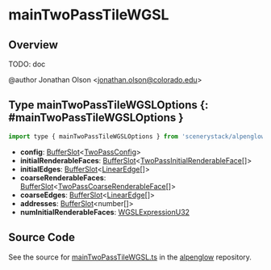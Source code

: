 # mainTwoPassTileWGSL

## Overview

TODO: doc

@author Jonathan Olson &lt;jonathan.olson@colorado.edu&gt;

## Type mainTwoPassTileWGSLOptions {: #mainTwoPassTileWGSLOptions }


```js
import type { mainTwoPassTileWGSLOptions } from 'scenerystack/alpenglow';
```


- **config**: [BufferSlot](../alpenglow/BufferSlot.md)&lt;[TwoPassConfig](../alpenglow/TwoPassConfig.md)&gt;
- **initialRenderableFaces**: [BufferSlot](../alpenglow/BufferSlot.md)&lt;[TwoPassInitialRenderableFace](../alpenglow/TwoPassInitialRenderableFace.md)[]&gt;
- **initialEdges**: [BufferSlot](../alpenglow/BufferSlot.md)&lt;[LinearEdge](../alpenglow/LinearEdge.md)[]&gt;
- **coarseRenderableFaces**: [BufferSlot](../alpenglow/BufferSlot.md)&lt;[TwoPassCoarseRenderableFace](../alpenglow/TwoPassCoarseRenderableFace.md)[]&gt;
- **coarseEdges**: [BufferSlot](../alpenglow/BufferSlot.md)&lt;[LinearEdge](../alpenglow/LinearEdge.md)[]&gt;
- **addresses**: [BufferSlot](../alpenglow/BufferSlot.md)&lt;<span style="color: hsla(calc(var(--md-hue) + 180deg),80%,40%,1);">number</span>[]&gt;
- **numInitialRenderableFaces**: [WGSLExpressionU32](../alpenglow/WGSLString.md#WGSLExpressionU32)




## Source Code

See the source for [mainTwoPassTileWGSL.ts](https://github.com/phetsims/alpenglow/blob/main/js/webgpu/wgsl/rasterize-two-pass/mainTwoPassTileWGSL.ts) in the [alpenglow](https://github.com/phetsims/alpenglow) repository.
